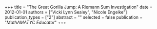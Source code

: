 +++
title = "The Great Gorilla Jump: A Riemann Sum Investigation"
date = 2012-01-01
authors = ["Vicki Lynn Sealey", "Nicole Engelke"]
publication_types = ["2"]
abstract = ""
selected = false
publication = "*MathAMATYC Educator*"
+++

